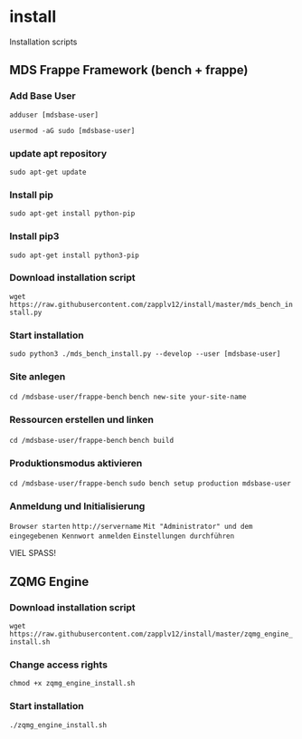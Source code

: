 # install
Installation scripts

## MDS Frappe Framework (bench + frappe)

### Add Base User

`adduser [mdsbase-user]`
  
 `usermod -aG sudo [mdsbase-user]`

### update apt repository
 `sudo apt-get update`

### Install pip
`sudo apt-get install python-pip`

### Install pip3
`sudo apt-get install python3-pip`

### Download installation script

`wget https://raw.githubusercontent.com/zapplv12/install/master/mds_bench_install.py`

### Start installation
`sudo python3 ./mds_bench_install.py --develop --user [mdsbase-user]`

### Site anlegen
`cd /mdsbase-user/frappe-bench`
`bench new-site your-site-name`

### Ressourcen erstellen und linken
`cd /mdsbase-user/frappe-bench`
`bench build`

### Produktionsmodus aktivieren
`cd /mdsbase-user/frappe-bench`
`sudo bench setup production mdsbase-user`

### Anmeldung und Initialisierung
`Browser starten`
`http://servername`
`Mit "Administrator" und dem eingegebenen Kennwort anmelden`
`Einstellungen durchführen`

VIEL SPASS!


## ZQMG Engine

### Download installation script

`wget https://raw.githubusercontent.com/zapplv12/install/master/zqmg_engine_install.sh`

### Change access rights

`chmod +x zqmg_engine_install.sh`

### Start installation

`./zqmg_engine_install.sh`
